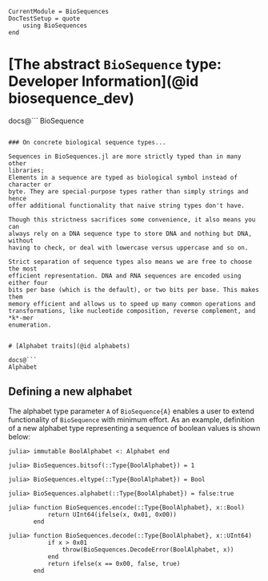 ```@meta
CurrentModule = BioSequences
DocTestSetup = quote
    using BioSequences
end
```
# [The abstract `BioSequence` type: Developer Information](@id biosequence_dev)

docs@```
BioSequence
```

### On concrete biological sequence types...

Sequences in BioSequences.jl are more strictly typed than in many other
libraries;
Elements in a sequence are typed as biological symbol instead of character or
byte. They are special-purpose types rather than simply strings and hence
offer additional functionality that naive string types don't have.

Though this strictness sacrifices some convenience, it also means you can
always rely on a DNA sequence type to store DNA and nothing but DNA, without
having to check, or deal with lowercase versus uppercase and so on.

Strict separation of sequence types also means we are free to choose the most
efficient representation. DNA and RNA sequences are encoded using either four
bits per base (which is the default), or two bits per base. This makes them
memory efficient and allows us to speed up many common operations and
transformations, like nucleotide composition, reverse complement, and *k*-mer
enumeration.


# [Alphabet traits](@id alphabets)

docs@```
Alphabet
```


## Defining a new alphabet

The alphabet type parameter `A` of `BioSequence{A}` enables a user to extend
functionality of `BioSequence` with minimum effort. As an example, definition of
a new alphabet type representing a sequence of boolean values is shown below:

```jldoctest
julia> immutable BoolAlphabet <: Alphabet end

julia> BioSequences.bitsof(::Type{BoolAlphabet}) = 1

julia> BioSequences.eltype(::Type{BoolAlphabet}) = Bool

julia> BioSequences.alphabet(::Type{BoolAlphabet}) = false:true

julia> function BioSequences.encode(::Type{BoolAlphabet}, x::Bool)
           return UInt64(ifelse(x, 0x01, 0x00))
       end

julia> function BioSequences.decode(::Type{BoolAlphabet}, x::UInt64)
           if x > 0x01
               throw(BioSequences.DecodeError(BoolAlphabet, x))
           end
           return ifelse(x == 0x00, false, true)
       end

```
